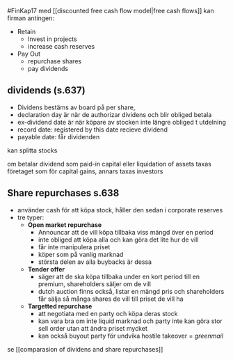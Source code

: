 #FinKap17
med [[discounted free cash flow model|free cash flows]] kan firman antingen:
- Retain
	- Invest in projects
	- increase cash reserves
- Pay Out
	- repurchase shares
	- pay dividends

## dividends (s.637)
- Dividens bestäms av board på per share, 
- declaration day är när de authorizar dividens och blir obliged betala
- ex-dividend date är när köpare av stocken inte längre obliged t utdelning
- record date: registered by this date recieve dividend
- payable date: får dividenden

kan splitta stocks

om betalar dividend som paid-in capital eller liquidation of assets taxas företaget som för capital gains, annars taxas investors

## Share repurchases s.638
- använder cash för att köpa stock, håller den sedan i corporate reserves
- tre typer:
	- **Open market repurchase**
		- Announcar att de vill köpa tillbaka viss mängd över en period
		- inte obliged att köpa alla och kan göra det lite hur de vill
		- får inte manipulera priset
		- köper som på vanlig marknad
		- största delen av alla buybacks är dessa
	- **Tender offer**
		- säger att de ska köpa tillbaka under en kort period till en premium, shareholders säljer om de vill
		- dutch auction finns också, listar en mängd pris och shareholders får sälja så många shares de vill till priset de vill ha
	- **Targetted repurchase**
		- att negotiata med en party och köpa deras stock
		- kan vara bra om inte liquid marknad och party inte kan göra stor sell order utan att ändra priset mycket
		- kan också buyout party för undvika hostile takeover = *greenmail*

se [[comparasion of dividens and share repurchases]]